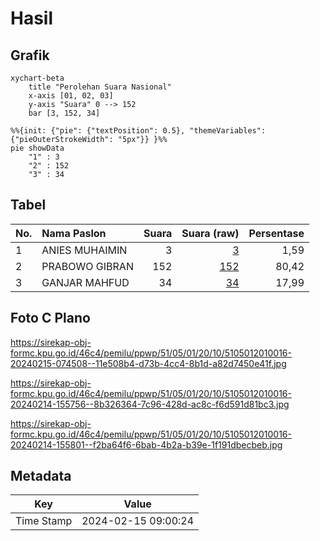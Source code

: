 # Hasil

## Grafik

```mermaid
xychart-beta
    title "Perolehan Suara Nasional"
    x-axis [01, 02, 03]
    y-axis "Suara" 0 --> 152
    bar [3, 152, 34]
```

```mermaid
%%{init: {"pie": {"textPosition": 0.5}, "themeVariables": {"pieOuterStrokeWidth": "5px"}} }%%
pie showData
    "1" : 3
    "2" : 152
    "3" : 34
```

## Tabel

| No. | Nama Paslon    | Suara | Suara (raw) | Persentase |
|:--- |:-------------- | -----:| -----------:| ----------:|
| 1   | ANIES MUHAIMIN | 3     | [3][p-1]    | 1,59       |
| 2   | PRABOWO GIBRAN | 152   | [152][p-2]  | 80,42      |
| 3   | GANJAR MAHFUD  | 34    | [34][p-3]   | 17,99      |


[p-1]: https://github.com/gigit-pemilu/pemilu-2024/blob/main/pilpres/hitung-suara/sub/51-bali/sub/05-klungkung/sub/01-nusa-penida/sub/2010-ped/sub/016-tps/sub/paslon-1.txt
[p-2]: https://github.com/gigit-pemilu/pemilu-2024/blob/main/pilpres/hitung-suara/sub/51-bali/sub/05-klungkung/sub/01-nusa-penida/sub/2010-ped/sub/016-tps/sub/paslon-2.txt
[p-3]: https://github.com/gigit-pemilu/pemilu-2024/blob/main/pilpres/hitung-suara/sub/51-bali/sub/05-klungkung/sub/01-nusa-penida/sub/2010-ped/sub/016-tps/sub/paslon-3.txt

## Foto C Plano

https://sirekap-obj-formc.kpu.go.id/46c4/pemilu/ppwp/51/05/01/20/10/5105012010016-20240215-074508--11e508b4-d73b-4cc4-8b1d-a82d7450e41f.jpg

https://sirekap-obj-formc.kpu.go.id/46c4/pemilu/ppwp/51/05/01/20/10/5105012010016-20240214-155756--8b326364-7c96-428d-ac8c-f6d591d81bc3.jpg

https://sirekap-obj-formc.kpu.go.id/46c4/pemilu/ppwp/51/05/01/20/10/5105012010016-20240214-155801--f2ba64f6-6bab-4b2a-b39e-1f191dbecbeb.jpg


## Metadata

| Key        | Value               |
| ---------- | ------------------- |
| Time Stamp | 2024-02-15 09:00:24 |



